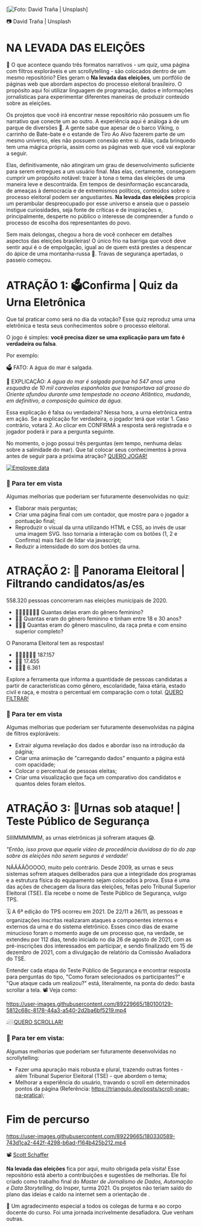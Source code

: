 [![Foto: David Traña | Unsplash](imagens/Foto-de-capa.jpg "titulo")]

📷 David Traña | Unsplash

# NA LEVADA DAS ELEIÇÕES 

🤔 O que acontece quando três formatos narrativos - um quiz, uma página com filtros exploráveis e um scrollytelling - são colocados dentro de um mesmo repositório? Eles geram o **Na levada das eleições**, um portfólio de páginas web que abordam aspectos do processo eleitoral brasileiro. O propósito aqui foi utilizar linguagem de programação, dados e informações jornalísticas para experimentar diferentes maneiras de produzir conteúdo sobre as eleições. 

Os projetos que você irá encontrar nesse repositório não possuem um fio narrativo que conecte um ao outro. A experiência aqui é análoga à de um parque de diversões 🎡. A gente sabe que apesar de o barco Viking, o carrinho de Bate-bate e o estande de Tiro Ao Alvo fazerem parte de um mesmo universo, eles não possuem conexão entre si. Aliás, cada brinquedo tem uma mágica própria, assim como as páginas web que você vai explorar a seguir. 

Elas, definitivamente, não atingiram um grau de desenvolvimento suficiente para serem entregues a um usuário final. Mas elas, certamente, conseguem cumprir um propósito notável: trazer à tona o tema das eleições de uma maneira leve e descontraída. Em tempos de desinformação escancarada, de ameaças à democracia e de extremismos políticos, conteúdos sobre o processo eleitoral podem ser angustiantes. **Na levada das eleições** propicia um perambular despreocupado por esse universo e anseia que o passeio instigue curiosidades, seja fonte de críticas e de inspirações e, principalmente, desperte no público o interesse de compreender a fundo o processo de escolha dos representantes do povo. 

Sem mais delongas, chegou a hora de você conhecer em detalhes aspectos das eleições brasileiras! O único frio na barriga que você deve sentir aqui é o de empolgação, igual ao de quem está prestes a despencar do ápice de uma montanha-russa 🎢. Travas de segurança apertadas, o passeio começou.

# ATRAÇÃO 1: 🗳️Confirma | Quiz da Urna Eletrônica

Que tal praticar como será no dia da votação? Esse quiz reproduz uma urna eletrônica e testa seus conhecimentos sobre o processo eleitoral.

O jogo é simples: **você precisa dizer se uma explicação para um fato é verdadeira ou falsa**. 

Por exemplo: 

🗳️ FATO: A água do mar é salgada. 

🤔 EXPLICAÇÃO: *A água do mar é salgada porque há 547 anos uma esquadra de 10 mil caravelas espanholas que transportava sal grosso do Oriente afundou durante uma tempestade no oceano Atlântico, mudando, em definitivo, a composição química da água*. 

Essa explicação é falsa ou verdadeira? Nessa hora, a urna eletrônica entra em ação. Se a explicação for verdadeira, o jogador terá que votar 1. Caso contrário, votará 2. Ao clicar em CONFIRMA a resposta será registrada e o jogador poderá ir para a pergunta seguinte.

No momento, o jogo possui três perguntas (em tempo, nenhuma delas sobre a salinidade do mar). Que tal colocar seus conhecimentos à prova antes de seguir para a próxima atração? [QUERO JOGAR!](https://talitaburbulhan.github.io/na-levada-das-eleicoes/Confirma_Quiz-da-urna-eletronica) 

[![Employee data](imagens/Confirma_quiz-da-urna-eletronica.png "titulo")](https://talitaburbulhan.github.io/na-levada-das-eleicoes/Confirma_Quiz-da-urna-eletronica)

### 👀 Para ter em vista   

Algumas melhorias que poderiam ser futuramente desenvolvidas no quiz: 
* Elaborar mais perguntas;
* Criar uma página final com um contador, que mostre para o jogador a pontuação final; 
* Reproduzir o visual da urna utilizando HTML e CSS, ao invés de usar uma imagem SVG. Isso tornaria a interação com os botões (1, 2 e Confirma) mais fácil de lidar via javascript;
* Reduzir a intensidade do som dos botões da urna. 

# ATRAÇÃO 2: 🔽 Panorama Eleitoral | Filtrando candidatos/as/es

558.320 pessoas concorreram nas eleições municipais de 2020. 

* 👩🏾👩🏼‍🦳👩‍🦲 Quantas delas eram do gênero feminino?
* 👩🏾 Quantas eram do gênero feminino e tinham entre 18 e 30 anos?
* 👨🏿‍⚕️ Quantas eram do gênero masculino, da raça preta e com ensino superior completo?

O Panorama Eleitoral tem as respostas! 

* 👩🏾👩🏼‍🦳👩‍ 187.157 
* 👩🏾 17.455
* 👨🏿‍⚕️ 6.361

Explore a ferramenta que informa a quantidade de pessoas candidatas a partir de características como gênero, escolaridade, faixa etária, estado civil e raça, e mostra o percentual em comparação com o total. [QUERO FILTRAR!](https://talitaburbulhan.github.io/na-levada-das-eleicoes/Panorama-eleitoral)

### 👀 Para ter em vista

Algumas melhorias que poderiam ser futuramente desenvolvidas na página de filtros exploráveis: 
* Extrair alguma revelação dos dados e abordar isso na introdução da página; 
* Criar uma animação de "carregando dados" enquanto a página está com opacidade;
* Colocar o percentual de pessoas eleitas;
* Criar uma visualização que faça um comparativo dos candidatos e quantos deles foram eleitos. 

# ATRAÇÃO 3: 🥊Urnas sob ataque! | Teste Público de Segurança

SIIIMMMMMM, as urnas eletrônicas já sofreram ataques 😱.

*"Então, isso prova que aquele vídeo de procedência duvidosa do tio do zap sobre as eleições não serem seguras é verdade!* 

NÃÃÃÃÕOOOO, muito pelo contrário. Desde 2009, as urnas e seus sistemas sofrem ataques deliberados para que a integridade dos programas e a estrutura física do equipamento sejam colocados à prova. Essa é uma das ações de checagem da lisura das eleições, feitas pelo Tribunal Superior Eleitoral (TSE). Ela recebe o nome de Teste Público de Segurança, vulgo TPS. 

🗓️ A 6ª edição do TPS ocorreu em 2021. De 22/11 a 26/11, as pessoas e organizações inscritas realizaram ataques a componentes internos e externos da urna e do sistema eletrônico. Esses cinco dias de exame minucioso foram o momento auge de um processo que, na verdade, se extendeu por 112 dias, tendo iniciado no dia 26 de agosto de 2021, com as pré-inscrições dos interessados em participar, e sendo finalizado em 15 de dezembro de 2021, com a divulgação de relatório da Comissão Avaliadora do TSE.

Entender cada etapa do Teste Público de Segurança e encontrar resposta para perguntas do tipo, "Como foram selecionados os participantes?" e "Que ataque cada um realizou?" está, literalmente, na ponta do dedo: basta scrollar a tela. 📽️ Veja como:

https://user-images.githubusercontent.com/89229665/180100129-5812c68c-8178-44a3-a540-2d2ba6bf5219.mp4

👆🏼[QUERO SCROLLAR!](https://talitaburbulhan.github.io/na-levada-das-eleicoes/TPS_teste-publico-seguranca/) 

### 👀 Para ter em vista:   

Algumas melhorias que poderiam ser futuramente desenvolvidas no scrollytelling: 
* Fazer uma apuração mais robusta e plural, trazendo outras fontes - além Tribunal Superior Eleitoral (TSE) - que abordem o tema;
* Melhorar a experiência do usuário, travando o scroll em determinados pontos da página (Referência: https://triangulo.dev/posts/scroll-snap-na-pratica);

# Fim de percurso
https://user-images.githubusercontent.com/89229665/180330589-743d1ca2-442f-4298-b6ad-f164b425b212.mp4

📽️ [Scott Schaffer](https://www.youtube.com/watch?v=KTji1hOICEI)

**Na levada das eleições** fica por aqui, muito obrigada pela visita! Esse repositório está aberto a contribuições e sugestões de melhorias. Ele foi criado como trabalho final do *Master de Jornalismo de Dados, Automação e Data Storytelling*, do Insper, turma 2021. Os projetos não teriam saído do plano das ideias e caído na internet sem a orientação de .

💖 Um agradecimento especial a todos os colegas de turma e ao corpo docente do curso. Foi uma jornada incrivelmente desafiadora. Que venham outras.    

